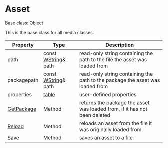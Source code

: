 # Asset

Base class: [Object](Object.md)

This is the base class for all media classes.

| Property | Type | Description |
| --- | --- | --- |
| path | const [WString](WString.md)& path | read-only string containing the path to the file the asset was loaded from |
| packagepath | const [WString](WString.md)& path | read-only string containing the path to the package the asset was loaded from |
| properties | [table](https://github.com/UltraEngine/tableplusplus#programming-guide) | user-defined properties |
| [GetPackage](Asset_GetPackage.md) | Method | returns the package the asset was loaded from, if it has not been deleted |
| [Reload](Asset_Reload.md) | Method | reloads an asset from the file it was originally loaded from |
| [Save](Asset_Save.md) | Method | saves an asset to a file |

